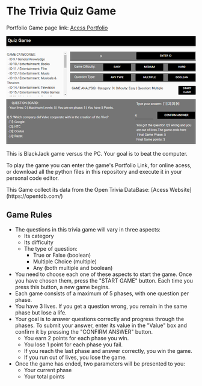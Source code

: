 # The Trivia Quiz Game

Portfolio Game page link: [Acess Portfolio](https://meduardaeneves.github.io/portfolio/games/quiz_game/)

<p align="center">
  <img src="files/quiz_game_playing.png" width="750">
</p>

This is BlackJack game versus the PC. Your goal is to beat the computer.

To play the game you can enter the game's Portfolio Link, for online acess, or download all the python files in this repository and execute it in your personal code editor.

 <p>This Game collect its data from the Open Trivia DataBase: [Acess Website](https://opentdb.com/)</p>

## Game Rules

<ul>
  <li>
    The questions in this trivia game will vary in three aspects:
    <ul>
      <li>Its category</li>
      <li>Its difficulty</li>
      <li>
        The type of question:
        <ul>
          <li>True or False (boolean)</li>
          <li>Multiple Choice (multiple)</li>
          <li>Any (both multiple and boolean)</li>
        </ul>
      </li>
    </ul>
  </li>
  <li>
    You need to choose each one of these aspects to start the game. Once you have chosen them, press the "START GAME" button. Each time you press this button, a new game begins.
  </li>
  <li>Each game consists of a maximum of 5 phases, with one question per phase.</li>
  <li>
    You have 3 lives. If you get a question wrong, you remain in the same phase but lose a life.
  </li>
  <li>
    Your goal is to answer questions correctly and progress through the phases. To submit your answer, enter its value in the "Value" box and confirm it by pressing the "CONFIRM ANSWER" button.
    <ul>
      <li>You earn 2 points for each phase you win.</li>
      <li>You lose 1 point for each phase you fail.</li>
      <li>If you reach the last phase and answer correctly, you win the game.</li>
      <li>If you run out of lives, you lose the game.</li>
    </ul>
  </li>
  <li>
    Once the game has ended, two parameters will be presented to you:
    <ul>
      <li>Your current phase</li>
      <li>Your total points</li>
    </ul>
  </li>
</ul>
